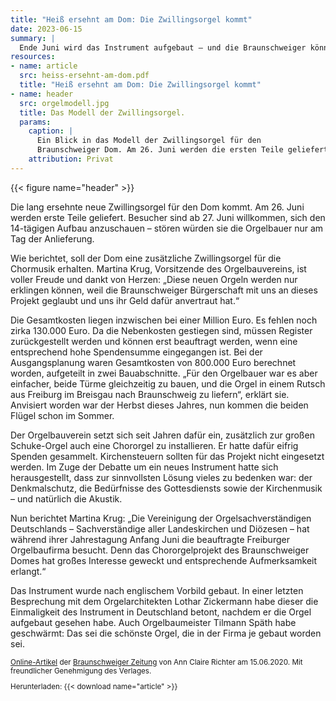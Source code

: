 ```yaml
---
title: "Heiß ersehnt am Dom: Die Zwillingsorgel kommt"
date: 2023-06-15
summary: |
  Ende Juni wird das Instrument aufgebaut – und die Braunschweiger können zusehen.
resources:
- name: article
  src: heiss-ersehnt-am-dom.pdf
  title: "Heiß ersehnt am Dom: Die Zwillingsorgel kommt"
- name: header
  src: orgelmodell.jpg
  title: Das Modell der Zwillingsorgel.
  params:
    caption: |
      Ein Blick in das Modell der Zwillingsorgel für den 
      Braunschweiger Dom. Am 26. Juni werden die ersten Teile geliefert.
    attribution: Privat
---
```


{{< figure name="header" >}}

Die lang ersehnte neue Zwillingsorgel für den Dom kommt. Am 26.&nbsp;Juni werden erste Teile geliefert. Besucher sind ab 27.&nbsp;Juni willkommen, sich den 14-tägigen Aufbau anzuschauen – stören würden sie die Orgelbauer nur am Tag der Anlieferung.

Wie berichtet, soll der Dom eine zusätzliche Zwillingsorgel für die Chormusik erhalten. Martina Krug, Vorsitzende des Orgelbauvereins, ist voller Freude und dankt von Herzen: „Diese neuen Orgeln werden nur erklingen können, weil die Braunschweiger Bürgerschaft mit uns an dieses Projekt geglaubt und uns ihr Geld dafür anvertraut hat.“

Die Gesamtkosten liegen inzwischen bei einer Million Euro. Es fehlen noch zirka 130.000&nbsp;Euro. Da die Nebenkosten gestiegen sind, müssen Register zurückgestellt werden und können erst beauftragt werden, wenn eine entsprechend hohe Spendensumme eingegangen ist. Bei der Ausgangsplanung waren Gesamtkosten von 800.000&nbsp;Euro berechnet worden, aufgeteilt in zwei Bauabschnitte. „Für den Orgelbauer war es aber einfacher, beide Türme gleichzeitig zu bauen, und die Orgel in einem Rutsch aus Freiburg im Breisgau nach Braunschweig zu liefern“, erklärt sie. Anvisiert worden war der Herbst dieses Jahres, nun kommen die beiden Flügel schon im Sommer.

Der Orgelbauverein setzt sich seit Jahren dafür ein, zusätzlich zur großen Schuke-Orgel auch eine Chororgel zu installieren. Er hatte dafür eifrig Spenden gesammelt. Kirchensteuern sollten für das Projekt nicht eingesetzt werden. Im Zuge der Debatte um ein neues Instrument hatte sich herausgestellt, dass zur sinnvollsten Lösung vieles zu bedenken war: der Denkmalschutz, die Bedürfnisse des Gottesdiensts sowie der Kirchenmusik – und natürlich die Akustik.

Nun berichtet Martina Krug: „Die Vereinigung der Orgelsachverständigen Deutschlands – Sachverständige aller Landeskirchen und Diözesen – hat während ihrer Jahrestagung Anfang Juni die beauftragte Freiburger Orgelbaufirma besucht. Denn das Chororgelprojekt des Braunschweiger Domes hat großes Interesse geweckt und entsprechende Aufmerksamkeit erlangt.“

Das Instrument wurde nach englischem Vorbild gebaut. In einer letzten Besprechung mit dem Orgelarchitekten Lothar Zickermann habe dieser die Einmaligkeit des Instrument in Deutschland betont, nachdem er die Orgel aufgebaut gesehen habe. Auch Orgelbaumeister Tilmann Späth habe geschwärmt: Das sei die schönste Orgel, die in der Firma je gebaut worden sei.

<small>

[Online-Artikel](https://braunschweiger-zeitung.de/article238688315.html) der [Braunschweiger Zeitung](https://braunschweiger-zeitung.de) von Ann Claire Richter am 15.06.2020.
Mit freundlicher Genehmigung des Verlages.

Herunterladen: {{< download name="article" >}}

</small>
